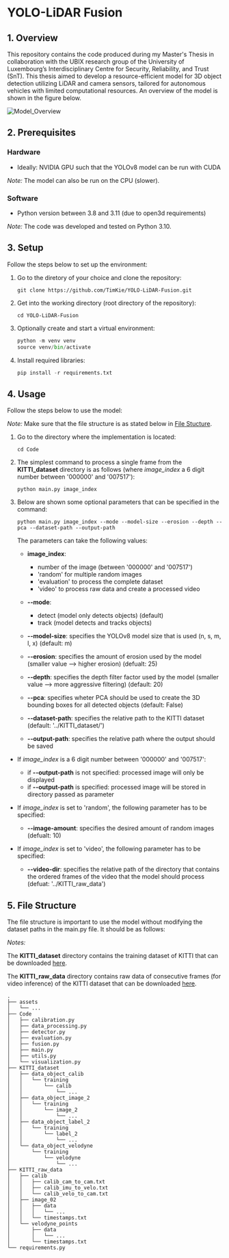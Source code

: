 # YOLO-LiDAR Fusion
## 1. Overview
This repository contains the code produced during my Master's Thesis in collaboration with the UBIX research group of the University of Luxembourg’s Interdisciplinary Centre for Security, Reliability, and Trust (SnT).
This thesis aimed to develop a resource-efficient model for 3D object detection utilizing LiDAR and camera sensors, tailored for autonomous vehicles with limited computational resources. An overview of the model is shown in the figure below.

![Model_Overview](assets/model_overview.svg)

## 2. Prerequisites
### Hardware
- Ideally: NVIDIA GPU such that the YOLOv8 model can be run with CUDA

_Note:_ The model can also be run on the CPU (slower). 

### Software
- Python version between 3.8 and 3.11 (due to open3d requirements)

_Note:_ The code was developed and tested on Python 3.10. 

## 3. Setup
Follow the steps below to set up the environment:

1. Go to the diretory of your choice and clone the repository:

    ```shell
    git clone https://github.com/TimKie/YOLO-LiDAR-Fusion.git
    ```

2. Get into the working directory (root directory of the repository):

    ```shell
    cd YOLO-LiDAR-Fusion
    ```

3. Optionally create and start a virtual environment:

    ```python
    python -m venv venv
    source venv/bin/activate
    ```

4. Install required libraries:

    ```python
    pip install -r requirements.txt
    ```

## 4. Usage
Follow the steps below to use the model:

_Note:_ Make sure that the file structure is as stated below in [File Stucture](#5-file-structure). 

1. Go to the directory where the implementation is located:

   ```shell
   cd Code
   ```

2. The simplest command to process a single frame from the **KITTI_dataset** directory is as follows (where _image_index_ a 6 digit number between '000000' and '007517'):

   ```shell
   python main.py image_index
   ```

3. Below are shown some optional parameters that can be specified in the command:

   ```shell
   python main.py image_index --mode --model-size --erosion --depth --pca --dataset-path --output-path
   ```

   The parameters can take the following values:
   - **image_index**:
      - number of the image (between '000000' and '007517')
      - 'random' for multiple random images
      - 'evaluation' to process the complete dataset
      - 'video' to process raw data and create a processed video
    
   - **--mode**:
      - detect (model only detects objects) (default)
      - track (model detects and tracks objects)
    
   - **--model-size**: specifies the YOLOv8 model size that is used (n, s, m, l, x) (default: m)
     
   - **--erosion**: specifies the amount of erosion used by the model (smaller value --> higher erosion) (defualt: 25)
   
   - **--depth**: specifies the depth filter factor used by the model (smaller value --> more aggressive filtering) (default: 20)
  
   - **--pca**: specifies wheter PCA should be used to create the 3D bounding boxes for all detected objects (default: False)
  
   - **--dataset-path**: specifies the relative path to the KITTI dataset (default: '../KITTI_dataset/')
  
   - **--output-path**: specifies the relative path where the output should be saved

- If _image_index_ is a 6 digit number between '000000' and '007517':
    - if **--output-path** is not specified: processed image will only be displayed
    - if **--output-path** is specified: processed image will be stored in directory passed as parameter

- If _image_index_ is set to 'random', the following parameter has to be specified:
   - **--image-amount**: specifies the desired amount of random images (defualt: 10)
  
- If _image_index_ is set to 'video', the following parameter has to be specified:
   - **--video-dir**: specifies the relative path of the directory that contains the ordered frames of the video that the model should process (defuat: '../KITTI_raw_data')
   

## 5. File Structure
The file structure is important to use the model without modifying the dataset paths in the main.py file. It should be as follows:

_Notes:_ 

The **KITTI_dataset** directory contains the training dataset of KITTI that can be downloaded [here](https://www.cvlibs.net/datasets/kitti/eval_object.php?obj_benchmark=3d).

The **KITTI_raw_data** directory contains raw data of consecutive frames (for video inference) of the KITTI dataset that can be downloaded [here](https://www.cvlibs.net/datasets/kitti/raw_data.php).
   
    .
    ├── assets
    │   └── ...
    ├── Code
    │   ├── calibration.py
    │   ├── data_processing.py
    │   ├── detector.py
    │   ├── evaluation.py
    │   ├── fusion.py
    │   ├── main.py
    │   ├── utils.py
    │   └── visualization.py
    ├── KITTI_dataset
    │   ├── data_object_calib
    │   │   └── training
    │   │       └── calib
    │   │           └── ...
    │   ├── data_object_image_2
    │   │   └── training
    │   │       └── image_2
    │   │           └── ...
    │   ├── data_object_label_2
    │   │   └── training
    │   │       └── label_2
    │   │           └── ...
    │   └── data_object_velodyne
    │       └── training
    │           └── velodyne
    │               └── ...
    ├── KITTI_raw_data
    │   ├── calib
    │   │   ├── calib_cam_to_cam.txt
    │   │   ├── calib_imu_to_velo.txt
    │   │   └── calib_velo_to_cam.txt
    │   ├── image_02
    │   │   ├── data
    │   │   │   └── ...
    │   │   └── timestamps.txt
    │   └── velodyne_points
    │       ├── data
    │       │   └── ...
    │       └── timestamps.txt
    └── requirements.py

